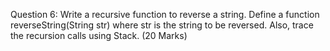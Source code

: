 Question 6: Write a recursive function to reverse a string. Define a function reverseString(String str) where str is the string to be reversed. Also, trace the recursion calls using Stack. (20 Marks)
